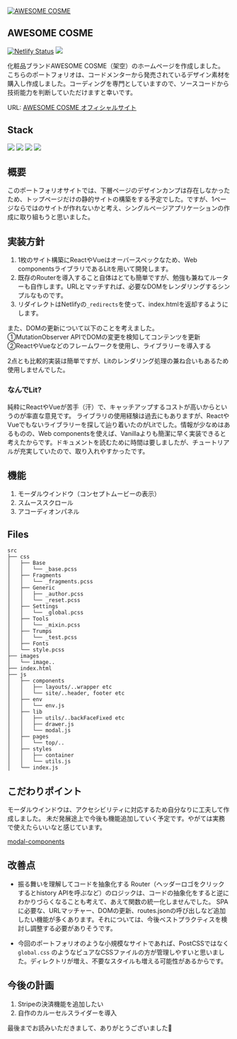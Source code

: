 <a href="https://magical-kleicha-1ee4d8.netlify.app/" title="AWESOME COSME ホームページ"><img src="https://magical-kleicha-1ee4d8.netlify.app/images/logo.svg" alt="AWESOME COSME" align="center"></a>


## AWESOME COSME
[![Netlify Status](https://api.netlify.com/api/v1/badges/ffa5799e-58b7-460c-92cf-ca0a09ec86b5/deploy-status)](https://app.netlify.com/sites/magical-kleicha-1ee4d8/deploys)
<img src="https://img.shields.io/github/languages/code-size/street-m3/awesome-cosme">


化粧品ブランドAWESOME COSME（架空）のホームページを作成しました。こちらのポートフォリオは、コードメンターから発売されているデザイン素材を購入し作成しました。コーディングを専門としていますので、ソースコードから技術能力を判断していただけますと幸いです。


URL: [AWESOME COSME オフィシャルサイト](https://magical-kleicha-1ee4d8.netlify.app/)
## Stack
<img src="https://img.shields.io/badge/-HTML-f2f2f2.svg?logo=html5&style=popout">
<img src="https://img.shields.io/badge/-PostCSS-dd3a0a.svg?logo=PostCSS&style=popout">
<img src="https://img.shields.io/badge/-Lit-5865f2.svg?logo=lit&style=popout">
<img src="https://img.shields.io/badge/-Webcomponents.org-f2f2f2.svg?logo=Webcomponents.org&style=popout">

## 概要
このポートフォリオサイトでは、下層ページのデザインカンプは存在しなかったため、トップページだけの静的サイトの構築をする予定でした。ですが、1ページならではのサイトが作れないかと考え、シングルページアプリケーションの作成に取り組もうと思いました。
## 実装方針
1. 1枚のサイト構築にReactやVueはオーバースペックなため、Web componentsライブラリであるLitを用いて開発します。
2. 既存のRouterを導入すること自体はとても簡単ですが、勉強も兼ねてルーターも自作します。URLとマッチすれば、必要なDOMをレンダリングするシンプルなものです。
3. リダイレクトはNetlifyの`_redirects`を使って、index.htmlを返却するようにします。

また、DOMの更新について以下のことを考えました。<br>
①MutationObserver APIでDOMの変更を検知してコンテンツを更新<br>
②ReactやVueなどのフレームワークを使用し、ライブラリーを導入する


2点とも比較的実装は簡単ですが、Litのレンダリング処理の兼ね合いもあるため使用しませんでした。
### なんでLit?
純粋にReactやVueが苦手（汗）で、キャッチアップするコストが高いからというのが率直な意見です。
ライブラリの使用経験は過去にもありますが、ReactやVueでもないライブラリーを探して辿り着いたのがLitでした。情報が少なめはあるものの、Web componentsを使えば、Vanillaよりも簡潔に早く実装できると考えたからです。ドキュメントを読むために時間は要しましたが、チュートリアルが充実していたので、取り入れやすかったです。
## 機能
1. モーダルウインドウ（コンセプトムービーの表示）
2. スムーススクロール
3. アコーディオンパネル
## Files
```` 
src
├── css
│   ├── Base
│   │   └── _base.pcss
│   ├── Fragments
│   │   └── _fragments.pcss
│   ├── Generic
│   │   ├── _author.pcss
│   │   └── _reset.pcss
│   ├── Settings
│   │   └── _global.pcss
│   ├── Tools
│   │   └── _mixin.pcss
│   ├── Trumps
│   │   └── _test.pcss
│   ├── Fonts
│   └── style.pcss
├── images
│   └── image..
├── index.html
├── js
│   ├── components
│   │   ├── layouts/..wrapper etc
│   │   └── site/..header, footer etc
│   ├── env
│   │   └── env.js
│   ├── lib
│   │   ├── utils/..backFaceFixed etc
│   │   ├── drawer.js
│   │   └── modal.js
│   ├── pages
│   │   └── top/..
│   ├── styles
│   │   ├── container
│   │   └── utils.js
│   └── index.js
````

## こだわりポイント
モーダルウインドウは、アクセシビリティに対応するため自分なりに工夫して作成しました。
未だ発展途上で今後も機能追加していく予定です。やがては実務で使えたらいいなと感じています。


[modal-components](https://github.com/street-m3/modal-components)
## 改善点
- 振る舞いを理解してコードを抽象化する
Router（ヘッダーロゴをクリックするとhistory APIを呼ぶなど）のロジックは、コードの抽象化をすると逆にわかりづらくなることも考えて、あえて関数の統一化しませんでした。
SPAに必要な、URLマッチャー、DOMの更新、routes.jsonの呼び出しなど追加したい機能が多くあります。それについては、今後ベストプラクティスを検討し調整する必要がありそうです。


- 今回のポートフォリオのような小規模なサイトであれば、PostCSSではなく`global.css` のようなピュアなCSSファイルの方が管理しやすいと思いました。ディレクトリが増え、不要なスタイルも増える可能性があるからです。
## 今後の計画
1. Stripeの決済機能を追加したい
2. 自作のカルーセルスライダーを導入


最後までお読みいただきまして、ありがとうございました🙏